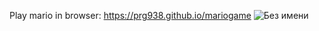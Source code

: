 
Play mario in browser: https://prg938.github.io/mariogame
![Без имени](https://user-images.githubusercontent.com/7237762/224560177-831bab49-6745-4714-a1d0-1a30fde87d00.png)
